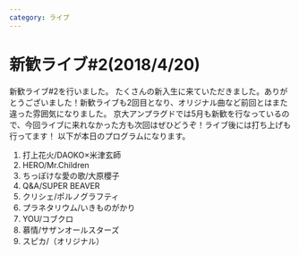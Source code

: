 ```yaml
---
category: ライブ
---
```

# 新歓ライブ#2(2018/4/20)

新歓ライブ#2を行いました。
たくさんの新入生に来ていただきました。ありがとうございました！新歓ライブも2回目となり、オリジナル曲など前回とはまた違った雰囲気になりました。
京大アンプラグドでは5月も新歓を行なっているので、今回ライブに来れなかった方も次回はぜひどうぞ！ライブ後には打ち上げも行ってます！
以下が本日のプログラムになります。

1. 打上花火/DAOKO×米津玄師
2. HERO/Mr.Children
3. ちっぽけな愛の歌/大原櫻子
4. Q&A/SUPER BEAVER
5. クリシェ/ポルノグラフティ
6. プラネタリウム/いきものがかり
7. YOU/コブクロ
8. 慕情/サザンオールスターズ
9. スピカ/（オリジナル）

